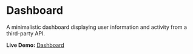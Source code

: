 # Dashboard
A minimalistic dashboard displaying user information and activity from a third-party API. 

**Live Demo:** [Dashboard](https://dashboard-tau-liard.vercel.app/)
